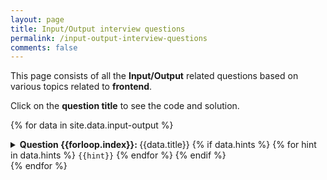 ```yaml
---
layout: page 
title: Input/Output interview questions 
permalink: /input-output-interview-questions 
comments: false
---
```


This page consists of all the **Input/Output** related questions based on various topics related to **frontend**.

Click on the **question title** to see the code and solution.

{% for data in site.data.input-output %}
<details markdown="1">
<summary><b>Question {{forloop.index}}: </b>{{data.title}}
{% if data.hints %}
<span> 
{% for hint in data.hints %}
<code class="io-tags">{{hint}}</code>
{% endfor %}
</span>
{% endif %}
</summary>
```js
{{data.code}}
```

<div>
{% if data.solution %}
<a href="{{data.solution}}" target="_blank">Solution {{forloop.index}} here</a>
{% endif %}
{% if data.video %}
<span> | </span>
<a href="{{data.video}}" target="_blank">Video explaination</a>
{% endif %}
</div>

</details>
{% endfor %}









